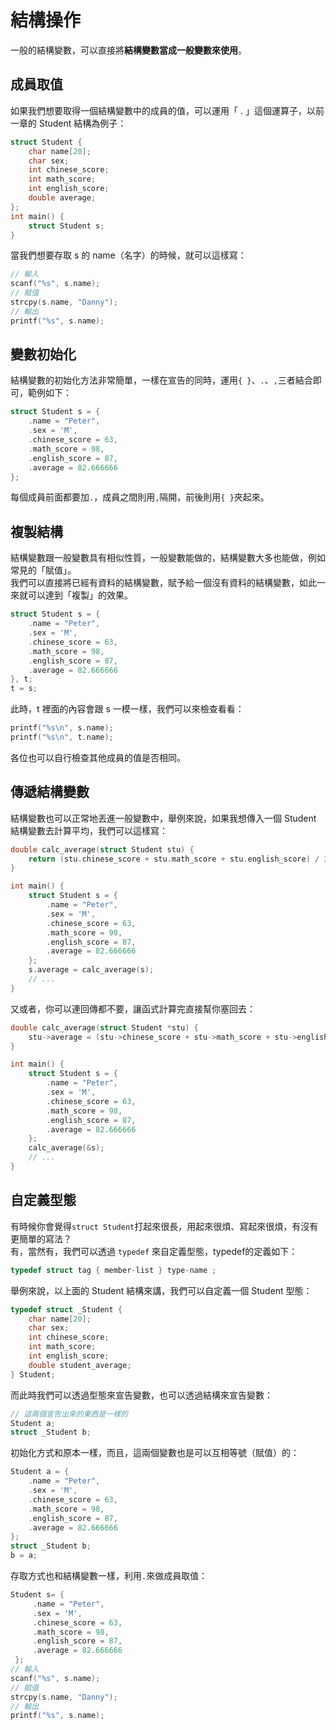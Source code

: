 # 結構操作
一般的結構變數，可以直接將**結構變數當成一般變數來使用**。

## 成員取值
如果我們想要取得一個結構變數中的成員的值，可以運用「 . 」這個運算子，以前一章的 Student 結構為例子：  
```c++
struct Student {
    char name[20];
    char sex;
    int chinese_score;
    int math_score;
    int english_score;
    double average;
};
int main() {
    struct Student s;
}
```
當我們想要存取 s 的 name（名字）的時候，就可以這樣寫：  
```c++
// 輸入
scanf("%s", s.name);
// 賦值
strcpy(s.name, "Danny");
// 輸出
printf("%s", s.name);
```

## 變數初始化
結構變數的初始化方法非常簡單，一樣在宣告的同時，運用``{ }``、``.``、``,``三者結合即可，範例如下：
```c++
struct Student s = {
    .name = "Peter",
    .sex = 'M',
    .chinese_score = 63,
    .math_score = 98,
    .english_score = 87,
    .average = 82.666666
};
```
每個成員前面都要加``.``，成員之間則用``,``隔開，前後則用``{ }``夾起來。

## 複製結構
結構變數跟一般變數具有相似性質，一般變數能做的，結構變數大多也能做，例如常見的「賦值」。  
我們可以直接將已經有資料的結構變數，賦予給一個沒有資料的結構變數，如此一來就可以達到「複製」的效果。
```c++
struct Student s = {
    .name = "Peter",
    .sex = 'M',
    .chinese_score = 63,
    .math_score = 98,
    .english_score = 87,
    .average = 82.666666
}, t;
t = s;
```
此時，t 裡面的內容會跟 s 一模一樣，我們可以來檢查看看：  
```c++
printf("%s\n", s.name);
printf("%s\n", t.name);
```
各位也可以自行檢查其他成員的值是否相同。

## 傳遞結構變數
結構變數也可以正常地丟進一般變數中，舉例來說，如果我想傳入一個 Student 結構變數去計算平均，我們可以這樣寫：  
```c++
double calc_average(struct Student stu) {
    return (stu.chinese_score + stu.math_score + stu.english_score) / 3.0;
}

int main() {
    struct Student s = {
        .name = "Peter",
        .sex = 'M',
        .chinese_score = 63,
        .math_score = 98,
        .english_score = 87,
        .average = 82.666666
    };
    s.average = calc_average(s);
    // ...
}
```
又或者，你可以連回傳都不要，讓函式計算完直接幫你塞回去：  
```c++
double calc_average(struct Student *stu) {
    stu->average = (stu->chinese_score + stu->math_score + stu->english_score) / 3.0;
}

int main() {
    struct Student s = {
        .name = "Peter",
        .sex = 'M',
        .chinese_score = 63,
        .math_score = 98,
        .english_score = 87,
        .average = 82.666666
    };
    calc_average(&s);
    // ...
}
```

## 自定義型態
有時候你會覺得``struct Student``打起來很長，用起來很煩、寫起來很煩，有沒有更簡單的寫法？  
有，當然有，我們可以透過 ``typedef`` 來自定義型態，typedef的定義如下：
```c++
typedef struct tag { member-list } type-name ; 
```
舉例來說，以上面的 Student 結構來講，我們可以自定義一個 Student 型態：  
```c++
typedef struct _Student {
    char name[20];
    char sex;
    int chinese_score;
    int math_score;
    int english_score;
    double student_average;
} Student;
```
而此時我們可以透過型態來宣告變數，也可以透過結構來宣告變數：  
```c++
// 這兩個宣告出來的東西是一樣的
Student a;
struct _Student b;
```
初始化方式和原本一樣，而且，這兩個變數也是可以互相等號（賦值）的：  
```c++
Student a = {
    .name = "Peter",
    .sex = 'M',
    .chinese_score = 63,
    .math_score = 98,
    .english_score = 87,
    .average = 82.666666
};
struct _Student b;
b = a;
```
存取方式也和結構變數一樣，利用``.``來做成員取值：  
```c++
Student s= {
     .name = "Peter",
     .sex = 'M',
     .chinese_score = 63,
     .math_score = 98,
     .english_score = 87,
     .average = 82.666666
 };
// 輸入
scanf("%s", s.name);
// 賦值
strcpy(s.name, "Danny");
// 輸出
printf("%s", s.name);
```
